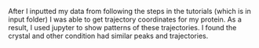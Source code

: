 After I inputted my data from following the steps in the tutorials (which is in input folder) I was able to get trajectory coordinates for my protein. As a result, I used jupyter to show patterns of these trajectories. I found the crystal and other condition had similar peaks and trajectories. 
